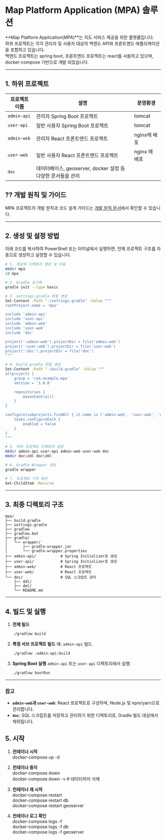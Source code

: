 # Map Platform Application (MPA) 솔루션

**Map Platform Application(MPA)**는 지도 서비스 제공을 위한 플랫폼입니다.  
하위 프로젝트는 각각 관리자 및 사용자 대상의 백엔드 API와 프론트엔드 애플리케이션을 포함하고 있습니다.   
백엔드 프로젝트는 spring boot, 프론트엔드 프로젝트는 react를 사용하고 있으며, docker-compose 기반으로 개발 되었습니다.

---

## 1. 하위 프로젝트

| 프로젝트 이름   | 설명                                         | 운영환경                     |
|----------------|--------------------------------------------|--------------------------|
| `admin-api`   | 관리자 Spring Boot 프로젝트                       | tomcat                   |
| `user-api`    | 일반 사용자 Spring Boot 프로젝트                    | tomcat                   |
| `admin-web`   | 관리자 React 프론트엔드 프로젝트                       | nginx에 배포 |
| `user-web`    | 일반 사용자 React 프론트엔드 프로젝트                   | nginx 에 배포               |
| `doc`         | 데이터베이스, geoserver, docker 설정 등 다양한 문서들을 관리 |                          |

## ?? 개발 원칙 및 가이드
MPA 프로젝트의 개발 원칙과 코드 설계 가이드는 [개발 원칙 문서](doc/개발가이드/README.md)에서 확인할 수 있습니다.

---

## 2. 생성 및 설정 방법

아래 코드를 복사하여 PowerShell 또는 터미널에서 실행하면, 전체 프로젝트 구조를 자동으로 생성하고 설정할 수 있습니다.

```bash
# 1. 최상위 디렉토리 생성 및 이동
mkdir mpa
cd mpa

# 2. Gradle 초기화
gradle init --type basic

# 3. settings.gradle 파일 생성
Set-Content -Path ".\settings.gradle" -Value """
rootProject.name = 'mpa'

include 'admin-api'
include 'user-api'
include 'admin-web'
include 'user-web'
include 'doc'

project(':admin-web').projectDir = file('admin-web')
project(':user-web').projectDir = file('user-web')
project(':doc').projectDir = file('doc')
"""

# 4. build.gradle 파일 생성
Set-Content -Path ".\build.gradle" -Value """
allprojects {
    group = 'com.example.mpa'
    version = '1.0.0'

    repositories {
        mavenCentral()
    }
}

configure(subprojects.findAll { it.name in ['admin-web', 'user-web', 'doc'] }) {
    tasks.configureEach {
        enabled = false
    }
}
"""

# 5. 하위 프로젝트 디렉토리 생성
mkdir admin-api user-api admin-web user-web doc
mkdir doc\ddl doc\dml

# 6. Gradle Wrapper 생성
gradle wrapper

# 7. 프로젝트 구조 확인
Get-ChildItem -Recurse
```

---

## 3. 최종 디렉토리 구조

```plaintext
mpa/
├── build.gradle
├── settings.gradle
├── gradlew
├── gradlew.bat
├── gradle/
│   └── wrapper/
│       ├── gradle-wrapper.jar
│       └── gradle-wrapper.properties
├── admin-api/           # Spring Initializer로 생성
├── user-api/            # Spring Initializer로 생성
├── admin-web/           # React 프로젝트
├── user-web/            # React 프로젝트
└── doc/                 # SQL 스크립트 관리
    ├── ddl/
    ├── dml/
    └── README.md
```

---

## 4. 빌드 및 실행

1) **전체 빌드**
   ```bash
   ./gradlew build
   ```

2) **특정 서브 프로젝트 빌드**
   예: `admin-api` 빌드
   ```bash
   ./gradlew :admin-api:build
   ```

3) **Spring Boot 실행**
   `admin-api` 또는 `user-api` 디렉토리에서 실행:
   ```bash
   ./gradlew bootRun
   ```

---

### **참고**
- **`admin-web`과 `user-web`**: React 프로젝트로 구성하며, Node.js 및 npm/yarn으로 관리합니다.
- **`doc`**: SQL 스크립트를 저장하고 관리하기 위한 디렉토리로, Gradle 빌드 대상에서 제외됩니다.


## 5. 시작

1) **컨테이너 시작**  
   docker-compose up -d
   
2) **컨테이너 중지**  
   docker-compose down  
   docker-compose down -v # 데이터까지 삭제

3) **컨테이너 재 시작**  
   docker-compose restart  
   docker-compose restart db  
   docker-compose restart geoserver  

4) **컨테이너 로그 확인**  
   docker-compose logs -f   
   docker-compose logs -f db  
   docker-compose logs -f geoserver  